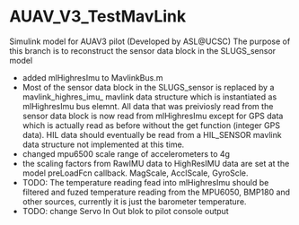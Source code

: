 # AUAV_V3_TestMavLink
Simulink model for AUAV3 pilot (Developed by ASL@UCSC)
The purpose of this branch is to reconstruct the sensor data block in the SLUGS_sensor model
 * added mlHighresImu to MavlinkBus.m
 * Most of the sensor data block in the SLUGS_sensor is replaced by a mavlink_highres_imu_ mavlink data structure which is instantiated as mlHighresImu bus elemnt. All data that was preiviosly read from the sensor data block is now read from mlHighresImu except for GPS data which is actually read as before without the get function (integer GPS data).
HIL data should eventually be read from a HIL_SENSOR mavlink data structure not implemented at this time.
 * changed mpu6500 scale range of accelerometers to 4g
 * the scaling factors from RawIMU data to HighResIMU data are set at the model preLoadFcn callback.
MagScale, AcclScale, GyroScle.
 * TODO: The temperature reading fead into mlHighresImu should be filtered and fuzed temperature reading from the MPU6050, BMP180 and other sources, currently it is just the barometer temperature.
 * TODO: change Servo In Out blok to pilot console output 
